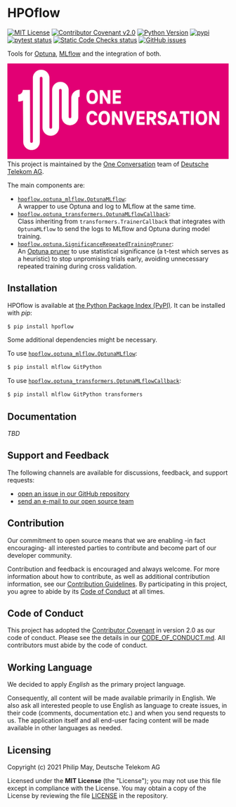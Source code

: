 # HPOflow

[![MIT License](https://img.shields.io/github/license/telekom/HPOflow)](https://github.com/telekom/HPOflow/blob/main/LICENSE)
[![Contributor Covenant v2.0](https://img.shields.io/badge/Contributor%20Covenant-v2.0%20adopted-ff69b4.svg)](https://github.com/telekom/HPOflow/blob/main/CODE_OF_CONDUCT.md)
[![Python Version](https://img.shields.io/pypi/pyversions/hpoflow)](https://www.python.org)
[![pypi](https://img.shields.io/pypi/v/hpoflow.svg)](https://pypi.python.org/pypi/hpoflow)
<br/>
[![pytest status](https://github.com/telekom/HPOflow/actions/workflows/pytest.yml/badge.svg)](https://github.com/telekom/HPOflow/actions/workflows/pytest.yml)
[![Static Code Checks status](https://github.com/telekom/HPOflow/actions/workflows/static_checks.yml/badge.svg)](https://github.com/telekom/HPOflow/actions/workflows/static_checks.yml)
[![GitHub issues](https://img.shields.io/github/issues-raw/telekom/HPOflow)](https://github.com/telekom/HPOflow/issues)

Tools for [Optuna](https://optuna.readthedocs.io/), [MLflow](https://www.mlflow.org/docs/latest/index.html) and the integration of both.

[![One Conversation](https://raw.githubusercontent.com/telekom/HPOflow/main/docs/source/imgs/1c-logo.png)](https://www.welove.ai/)
<br/>
This project is maintained by the [One Conversation](https://www.welove.ai/)
team of [Deutsche Telekom AG](https://www.telekom.com/).

The main components are:

- [`hpoflow.optuna_mlflow.OptunaMLflow`](https://github.com/telekom/HPOflow/blob/main/hpoflow/optuna_mlflow.py):<br/>
  A wrapper to use Optuna and log to MLflow at the same time.
- [`hpoflow.optuna_transformers.OptunaMLflowCallback`](https://github.com/telekom/HPOflow/blob/main/hpoflow/optuna_transformers.py):<br/>
  Class inheriting from `transformers.TrainerCallback` that integrates with `OptunaMLflow`
  to send the logs to MLflow and Optuna during model training.
- [`hpoflow.optuna.SignificanceRepeatedTrainingPruner`](https://github.com/telekom/HPOflow/blob/main/hpoflow/optuna.py):<br/>
  An [Optuna pruner](https://optuna.readthedocs.io/en/stable/reference/pruners.html)
  to use statistical significance (a t-test which serves as a heuristic) to stop
  unpromising trials early, avoiding unnecessary repeated training during cross validation.

## Installation

HPOflow is available at [the Python Package Index (PyPI)](https://pypi.org/project/hpoflow/).
It can be installed with _pip_:

```bash
$ pip install hpoflow
```

Some additional dependencies might be necessary.

To use [`hpoflow.optuna_mlflow.OptunaMLflow`](https://github.com/telekom/HPOflow/blob/main/hpoflow/optuna_mlflow.py):

```bash
$ pip install mlflow GitPython
```

To use [`hpoflow.optuna_transformers.OptunaMLflowCallback`](https://github.com/telekom/HPOflow/blob/main/hpoflow/optuna_transformers.py):

```bash
$ pip install mlflow GitPython transformers
```

## Documentation

_TBD_

## Support and Feedback

The following channels are available for discussions, feedback, and support requests:

- [open an issue in our GitHub repository](https://github.com/telekom/HPOflow/issues/new/choose)
- [send an e-mail to our open source team](mailto:opensource@telekom.de)

## Contribution

Our commitment to open source means that we are enabling -in fact encouraging- all interested
parties to contribute and become part of our developer community.

Contribution and feedback is encouraged and always welcome. For more information about how to
contribute, as well as additional contribution information, see our
[Contribution Guidelines](https://github.com/telekom/HPOflow/blob/main/CONTRIBUTING.md).
By participating in this project, you agree to abide by its
[Code of Conduct](https://github.com/telekom/HPOflow/blob/main/CODE_OF_CONDUCT.md) at all times.

## Code of Conduct

This project has adopted the [Contributor Covenant](https://www.contributor-covenant.org/)
in version 2.0 as our code of conduct. Please see the details in our
[CODE_OF_CONDUCT.md](https://github.com/telekom/HPOflow/blob/main/CODE_OF_CONDUCT.md).
All contributors must abide by the code of conduct.

## Working Language

We decided to apply _English_ as the primary project language.

Consequently, all content will be made available primarily in English. We also ask all interested
people to use English as language to create issues, in their code (comments, documentation etc.) and
when you send requests to us. The application itself and all end-user facing content will be made
available in other languages as needed.

## Licensing

Copyright (c) 2021 Philip May, Deutsche Telekom AG

Licensed under the **MIT License** (the "License"); you may not use this file except in compliance with the License.
You may obtain a copy of the License by reviewing the file
[LICENSE](https://github.com/telekom/HPOflow/blob/main/LICENSE) in the repository.
